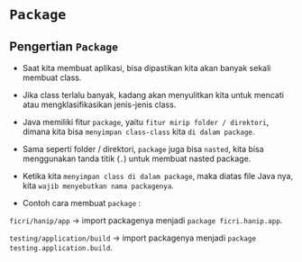 # `Package`

## Pengertian `Package`

- Saat kita membuat aplikasi, bisa dipastikan kita akan banyak sekali membuat class.

- Jika class terlalu banyak, kadang akan menyulitkan kita untuk mencati atau mengklasifikasikan jenis-jenis class.

- Java memiliki fitur `package`, yaitu `fitur mirip folder / direktori`, dimana kita bisa `menyimpan class-class` kita `di dalam package`.

- Sama seperti folder / direktori, `package` juga bisa `nasted`, kita bisa menggunakan tanda titik (`.`) untuk membuat nasted package.

- Ketika kita `menyimpan class di dalam package`, maka diatas file Java nya, kita `wajib menyebutkan nama packagenya`.

- Contoh cara membuat `package` : 

`ficri/hanip/app` -> import packagenya menjadi `package ficri.hanip.app`.

`testing/application/build` -> import packagenya menjadi `package testing.application.build`.




